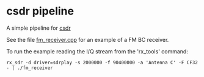 # csdr pipeline

A simple pipeline for [csdr](https://github.com/jketterl/csdr)

See the file [fm_receiver.cpp](fm_receiver.cpp) for an example of a FM BC receiver.

To run the example reading the I/Q stream from the 'rx_tools' command:
```
rx_sdr -d driver=sdrplay -s 2000000 -f 90400000 -a 'Antenna C' -F CF32 - | ./fm_receiver
```
